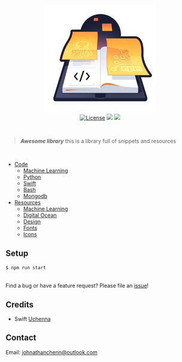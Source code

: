 <p align="center">
  <img href="http://docs.johnnythedeveloper.com" src="https://raw.githubusercontent.com/johnathanachen/Library/master/docs/assets/images/cover-art.png" width="300" alt="Fitii">
  <br>
  <a href="#"><img src="https://img.shields.io/badge/license-MIT-blue.svg" alt="License"></a>
  <a href="#"><img src="https://img.shields.io/badge/status-online-brightgreen.svg"></a>
  <a href="#"><img src="https://img.shields.io/redmine/plugin/stars/redmine_xlsx_format_issue_exporter.svg?style=social"></a>
</p>
<p><br /></p>

> **_Awesome library_** this is a library full of snippets and resources

<p><br /></p>

- [Code](docs/snippets.md)
  - [Machine Learning](docs/snippets/ML.md)
  - [Python](docs/snippets/python.md)
  - [Swift](docs/snippets/swift.md)
  - [Bash](docs/snippets/bash.md)
  - [Mongodb](docs/snippets/mongodb.md)
- [Resources](docs/resources.md)
  - [Machine Learning](docs/resources/ML.md)
  - [Digital Ocean](docs/resources/digital-ocean.md)
  - [Design](docs/resources/design/design.md)
  - [Fonts](docs/resources/fonts.md)
  - [Icons](docs/resources/icons.md)


## Setup

```js
$ npm run start
```

<br />
Find a bug or have a feature request? Please file an <a href="https://github.com/johnathanachen/Library/issues" targe="_blank">issue</a>!

## Credits
- Swift [Uchenna](https://github.com/uch1)

## Contact

Email: [johnathanchenn@outlook.com](mailto:johnathanchenn@outlook.com)
